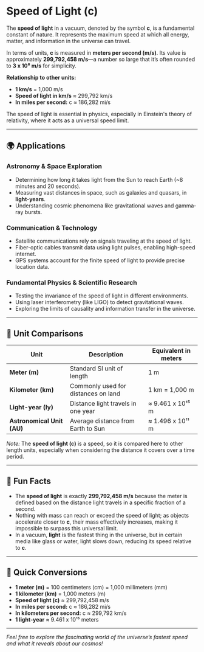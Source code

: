 # Speed of Light (c)

The **speed of light** in a vacuum, denoted by the symbol **c**, is a fundamental constant of nature. It represents the maximum speed at which all energy, matter, and information in the universe can travel. 

In terms of units, **c** is measured in **meters per second (m/s)**. Its value is approximately **299,792,458 m/s**—a number so large that it’s often rounded to **3 x 10⁸ m/s** for simplicity. 

**Relationship to other units:**

- **1 km/s** = 1,000 m/s
- **Speed of light in km/s** ≈ 299,792 km/s
- **In miles per second:** c ≈ 186,282 mi/s

The speed of light is essential in physics, especially in Einstein's theory of relativity, where it acts as a universal speed limit.

---

## 🌍 Applications

### Astronomy & Space Exploration
- Determining how long it takes light from the Sun to reach Earth (~8 minutes and 20 seconds).
- Measuring vast distances in space, such as galaxies and quasars, in **light-years**.
- Understanding cosmic phenomena like gravitational waves and gamma-ray bursts.

### Communication & Technology
- Satellite communications rely on signals traveling at the speed of light.
- Fiber-optic cables transmit data using light pulses, enabling high-speed internet.
- GPS systems account for the finite speed of light to provide precise location data.

### Fundamental Physics & Scientific Research
- Testing the invariance of the speed of light in different environments.
- Using laser interferometry (like LIGO) to detect gravitational waves.
- Exploring the limits of causality and information transfer in the universe.

---

## 📏 Unit Comparisons

| Unit                       | Description                                  | Equivalent in meters                                |
|----------------------------|----------------------------------------------|---------------------------------------------------|
| **Meter (m)**             | Standard SI unit of length                   | 1 m                                               |
| **Kilometer (km)**         | Commonly used for distances on land         | 1 km = 1,000 m                                    |
| **Light-year (ly)**        | Distance light travels in one year          | ≈ 9.461 x 10¹⁵ m                                |
| **Astronomical Unit (AU)**  | Average distance from Earth to Sun         | ≈ 1.496 x 10¹¹ m                                |

*Note:* The **speed of light (c)** is a speed, so it is compared here to other length units, especially when considering the distance it covers over a time period.

---

## 🌟 Fun Facts

- The **speed of light** is exactly **299,792,458 m/s** because the meter is defined based on the distance light travels in a specific fraction of a second.
- Nothing with mass can reach or exceed the speed of light; as objects accelerate closer to **c**, their mass effectively increases, making it impossible to surpass this universal limit.
- In a vacuum, **light** is the fastest thing in the universe, but in certain media like glass or water, light slows down, reducing its speed relative to **c**.

---

## 🔄 Quick Conversions

- **1 meter (m)** = 100 centimeters (cm) = 1,000 millimeters (mm)  
- **1 kilometer (km)** = 1,000 meters (m)  
- **Speed of light (c)** ≈ 299,792,458 m/s  
- **In miles per second:** c ≈ 186,282 mi/s  
- **In kilometers per second:** c ≈ 299,792 km/s  
- **1 light-year** ≈ 9.461 x 10¹⁵ meters

---

*Feel free to explore the fascinating world of the universe’s fastest speed and what it reveals about our cosmos!*